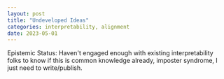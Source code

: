 ```yaml
---
layout: post
title: "Undeveloped Ideas"
categories: interpretability, alignment
date: 2023-05-01
---
```


Epistemic Status: Haven't engaged enough with existing interpretability folks to know if this is common knowledge already, imposter syndrome, I just need to write/publish.

